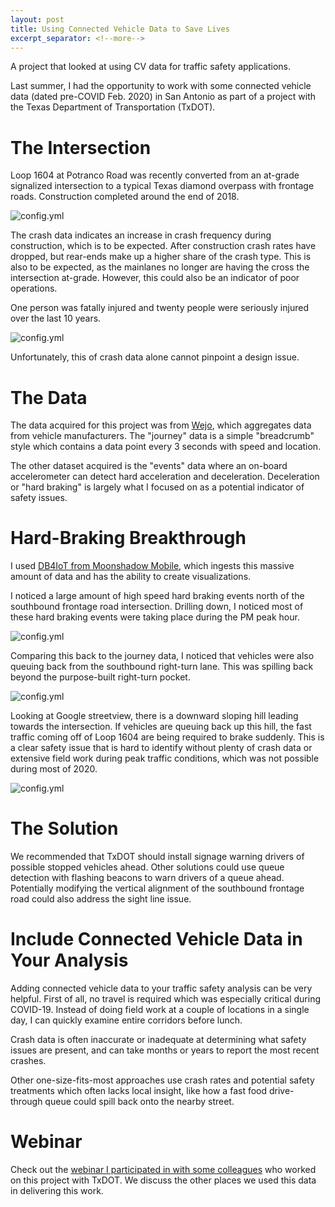 ```yaml
---
layout: post
title: Using Connected Vehicle Data to Save Lives
excerpt_separator: <!--more-->
---
```


A project that looked at using CV data for traffic safety applications. 

<!--more-->

Last summer, I had the opportunity to work with some connected vehicle data (dated pre-COVID Feb. 2020) in San Antonio as part of a project with the Texas Department of Transportation (TxDOT). 

# The Intersection

Loop 1604 at Potranco Road was recently converted from an at-grade signalized intersection to a typical Texas diamond overpass with frontage roads. Construction completed around the end of 2018. 

![config.yml]({{site.baseurl}}/images/SL1604.png) 

The crash data indicates an increase in crash frequency during construction, which is to be expected. After construction crash rates have dropped, but rear-ends make up a higher share of the crash type. This is also to be expected, as the mainlanes no longer are having the cross the intersection at-grade. However, this could also be an indicator of poor operations. 

One person was fatally injured and twenty people were seriously injured over the last 10 years.

![config.yml]({{site.baseurl}}/images/crash_data_1604.png) 

Unfortunately, this of crash data alone cannot pinpoint a design issue. 

# The Data

The data acquired for this project was from [Wejo](https://www.wejo.com/), which aggregates data from vehicle manufacturers. The "journey" data is a simple "breadcrumb" style which contains a data point every 3 seconds with speed and location. 

The other dataset acquired is the "events" data where an on-board accelerometer can detect hard acceleration and deceleration. Deceleration or "hard braking" is largely what I focused on as a potential indicator of safety issues. 

# Hard-Braking Breakthrough

I used [DB4IoT from Moonshadow Mobile](http://db4iot.com/), which ingests this massive amount of data and has the ability to create visualizations. 

I noticed a large amount of high speed hard braking events north of the southbound frontage road intersection. Drilling down, I noticed most of these hard braking events were taking place during the PM peak hour. 

![config.yml]({{site.baseurl}}/images/hard_braking.png) 

Comparing this back to the journey data, I noticed that vehicles were also queuing back from the southbound right-turn lane. This was spilling back beyond the purpose-built right-turn pocket. 

![config.yml]({{site.baseurl}}/images/waypoints_image.png) 

Looking at Google streetview, there is a downward sloping hill leading towards the intersection. If vehicles are queuing back up this hill, the fast traffic coming off of Loop 1604 are being required to brake suddenly. This is a clear safety issue that is hard to identify without plenty of crash data or extensive field work during peak traffic conditions, which was not possible during most of 2020. 

![config.yml]({{site.baseurl}}/images/bar_chart_braking.png) 

# The Solution

We recommended that TxDOT should install signage warning drivers of possible stopped vehicles ahead. Other solutions could use queue detection with flashing beacons to warn drivers of a queue ahead. Potentially modifying the vertical alignment of the southbound frontage road could also address the sight line issue.

# Include Connected Vehicle Data in Your Analysis

Adding connected vehicle data to your traffic safety analysis can be very helpful. First of all, no travel is required which was especially critical during COVID-19. Instead of doing field work at a couple of locations in a single day, I can quickly examine entire corridors before lunch. 

Crash data is often inaccurate or inadequate at determining what safety issues are present, and can take months or years to report the most recent crashes. 

Other one-size-fits-most approaches use crash rates and potential safety treatments which often lacks local insight, like how a fast food drive-through queue could spill back onto the nearby street.  

# Webinar

Check out the [webinar I participated in with some colleagues](https://drive.google.com/file/d/112bk87Vqy6t0zd_MniikZ-y010n0e3Ny/view) who worked on this project with TxDOT. We discuss the other places we used this data in delivering this work.
